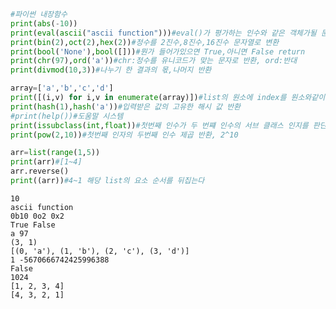 ```python
#파이썬 내장함수
print(abs(-10))
print(eval(ascii("ascii function")))#eval()가 평가하는 인수와 같은 객체가될 문자열 생성
print(bin(2),oct(2),hex(2))#정수를 2진수,8진수,16진수 문자열로 변환
print(bool('None'),bool([]))#뭔가 들어가있으면 True,아니면 False return
print(chr(97),ord('a'))#chr:정수를 유니코드가 맞는 문자로 반환, ord:반대
print(divmod(10,3))#나누기 한 결과의 몫,나머지 반환

array=['a','b','c','d']
print([(i,v) for i,v in enumerate(array)])#list의 원소에 index를 원소와같이반환
print(hash(1),hash('a'))#입력받은 값의 고유한 해시 값 반환
#print(help())#도움말 시스템
print(issubclass(int,float))#첫번째 인수가 두 번쨰 인수의 서브 클래스 인지를 판단
print(pow(2,10))#첫번째 인자의 두번째 인수 제곱 반환, 2^10

arr=list(range(1,5))
print(arr)#[1~4]
arr.reverse()
print((arr))#4~1 해당 list의 요소 순서를 뒤집는다

```

    10
    ascii function
    0b10 0o2 0x2
    True False
    a 97
    (3, 1)
    [(0, 'a'), (1, 'b'), (2, 'c'), (3, 'd')]
    1 -5670666742425996388
    False
    1024
    [1, 2, 3, 4]
    [4, 3, 2, 1]
    


```python

```
